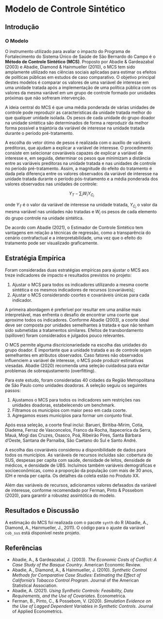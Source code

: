 # Modelo de Controle Sintético

## Introdução

### O Modelo

O instrumento utilizado para avaliar o impacto do Programa de Fortalecimento do Sistema Único de Saúde de São Bernardo do Campo é o **Método de Controle Sintético (MCS)**. Proposto por Abadie & Gardeazabal (2003) e Abadie, Diamond & Hainmueller (2010), o MCS tem sido amplamente utilizado nas ciências sociais aplicadas para estimar os efeitos de políticas públicas em estudos de caso comparativo. O objetivo principal destes modelos é comparar os valores de uma variável de interesse em uma unidade tratada após a implementação de uma política pública com os valores da mesma variável em um grupo de controle formado por unidades próximas que não sofreram intervenção.

A ideia central do MCS é que uma média ponderada de várias unidades de controle pode reproduzir as características da unidade tratada melhor do que qualquer unidade isolada. Os pesos de cada unidade do grupo doador na unidade sintética são determinados de forma a reproduzir da melhor forma possível a trajetória da variável de interesse na unidade tratada durante o período pré-tratamento.

A escolha do vetor ótimo de pesos é realizada com o auxílio de variáveis preditoras, que ajudam a explicar a variável de interesse. O procedimento consiste em selecionar covariáveis capazes de explicar a variável de interesse e, em seguida, determinar os pesos que minimizam a distância entre as variáveis preditoras na unidade tratada e nas unidades de controle no período pré-tratamento. Assim, a magnitude do efeito do tratamento é dada pela diferença entre os valores observados da variável de interesse na unidade tratada durante o período pós-tratamento e a média ponderada dos valores observados nas unidades de controle:

$$
Y_{T} - \sum_{i} W_{i} Y_{C_{i}}
$$

onde $Y_{T}$ é o valor da variável de interesse na unidade tratada, $Y_{C_{i}}$ o valor da mesma variável nas unidades não tratadas e $W_{i}$ os pesos de cada elemento do grupo controle na unidade sintética.

De acordo com Abadie (2021), o Estimador de Controle Sintético tem vantagens em relação a técnicas de regressão, como a transparência do cenário contrafactual e a interpretabilidade, uma vez que o efeito do tratamento pode ser visualizado graficamente.

## Estratégia Empírica

Foram consideradas duas estratégias empíricas para ajustar o MCS aos treze indicadores de impacto e resultados previstos no projeto:

1. Ajustar o MCS para todos os indicadores utilizando a mesma coorte sintética e os mesmos indicadores de recursos (covariáveis);
2. Ajustar o MCS considerando coortes e covariáveis únicas para cada indicador.

A primeira abordagem é preferível por resultar em uma análise mais interpretável, mas enfrenta o desafio de encontrar uma coorte que aproxime todos os indicadores. Conforme Abadie (2003), a coorte ideal deve ser composta por unidades semelhantes à tratada e que não tenham sido submetidas a tratamentos similares. Efeitos de transbordamento (spillover) foram considerados e julgados pouco relevantes.

O MCS permite alguma discricionariedade na escolha das unidades do grupo doador. É importante que a unidade tratada e as de controle sejam semelhantes em atributos observados. Caso fatores não observados influenciem a variável de interesse, o MCS pode produzir estimativas viesadas. Abadie (2020) recomenda uma seleção cuidadosa para evitar problemas de sobreajustamento (overfitting).

Para este estudo, foram consideradas 40 cidades da Região Metropolitana de São Paulo como unidades doadoras. A seleção seguiu os seguintes passos:

1. Ajustamos o MCS para todos os indicadores sem restrições nas unidades doadoras, estabelecendo um benchmark.
2. Filtramos os municípios com maior peso em cada coorte.
3. Agregamos esses municípios para formar um conjunto final.

Após essa seleção, a coorte final inclui: Barueri, Biritiba-Mirim, Cotia, Diadema, Ferraz de Vasconcelos, Franco da Rocha, Itapecerica da Serra, Mauá, Mogi das Cruzes, Osasco, Poá, Ribeirão Pires, Santa Bárbara d’Oeste, Santana de Parnaíba, São Caetano do Sul e Santo André.

A escolha das covariáveis considerou a disponibilidade de dados para todos os municípios. As variáveis de recursos incluídas são: cobertura do SUS, despesas per capita com saúde, densidade de leitos, densidade de médicos, e densidade de UBS. Incluímos também variáveis demográficas e socioeconômicas, como a proporção da população com mais de 30 anos, IDH e renda per capita. Os detalhes da coleta estão no Produto XX.

Além das variáveis de recursos, adicionamos valores defasados da variável de interesse, conforme recomendado por Ferman, Pinto & Possebom (2020), para garantir a robustez assintótica do modelo.

## Resultados e Discussão

A estimação do MCS foi realizada com o pacote `synth` do R (Abadie, A., Diamond, A., Hainmueller, J., 2011). O código para o ajuste da variável `cob_sus` está disponível neste projeto.

## Referências

- Abadie, A., & Gardeazabal, J. (2003). *The Economic Costs of Conflict: A Case Study of the Basque Country*. American Economic Review.
- Abadie, A., Diamond, A., & Hainmueller, J. (2010). *Synthetic Control Methods for Comparative Case Studies: Estimating the Effect of California’s Tobacco Control Program*. Journal of the American Statistical Association.
- Abadie, A. (2021). *Using Synthetic Controls: Feasibility, Data Requirements, and the Use of Covariates*. Econometrica.
- Ferman, B., Pinto, C., & Possebom, V. (2020). *Simulation Evidence on the Use of Lagged Dependent Variables in Synthetic Controls*. Journal of Applied Econometrics.
